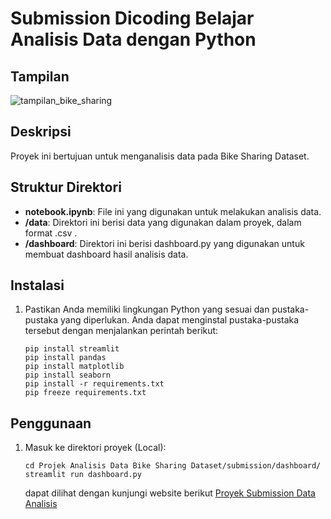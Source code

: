 # Submission Dicoding Belajar Analisis Data dengan Python

## Tampilan
![tampilan_bike_sharing](https://github.com/user-attachments/assets/ee1fce94-6bbb-4635-b0aa-9b74f59b3279)

## Deskripsi

Proyek ini bertujuan untuk menganalisis data pada Bike Sharing Dataset.

## Struktur Direktori

- **notebook.ipynb**: File ini yang digunakan untuk melakukan analisis data.
- **/data**: Direktori ini berisi data yang digunakan dalam proyek, dalam format .csv .
- **/dashboard**: Direktori ini berisi dashboard.py yang digunakan untuk membuat dashboard hasil analisis data.

## Instalasi

1. Pastikan Anda memiliki lingkungan Python yang sesuai dan pustaka-pustaka yang diperlukan. Anda dapat menginstal pustaka-pustaka tersebut dengan menjalankan perintah berikut:

    ```shell
    pip install streamlit
    pip install pandas
    pip install matplotlib
    pip install seaborn
    pip install -r requirements.txt
    pip freeze requirements.txt
    ```

## Penggunaan
1. Masuk ke direktori proyek (Local):

    ```shell
    cd Projek Analisis Data Bike Sharing Dataset/submission/dashboard/
    streamlit run dashboard.py
    ```
    dapat dilihat dengan kunjungi website berikut [Proyek Submission Data Analisis](https://7tfwzbbrbr4vrxemetmhwi.streamlit.app/)
